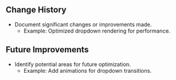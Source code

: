 
## **Change History**
- Document significant changes or improvements made.
  - Example: Optimized dropdown rendering for performance.

## **Future Improvements**
- Identify potential areas for future optimization.
  - Example: Add animations for dropdown transitions.
